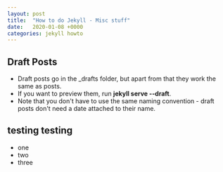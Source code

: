 ```yaml
---
layout: post
title:  "How to do Jekyll - Misc stuff"
date:   2020-01-08 +0000
categories: jekyll howto
---
```


## Draft Posts

* Draft posts go in the _drafts folder, but apart from that they work the same as posts.  
* If you want to preview them, run **jekyll serve --draft**.  
* Note that you don't have to use the same naming convention - draft posts don't need a date attached to their name.

## testing testing

* one
* two
* three